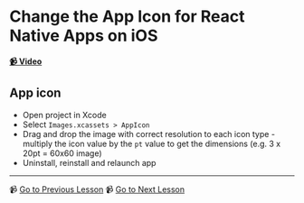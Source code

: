 # Change the App Icon for React Native Apps on iOS

**[📹 Video](https://egghead.io/lessons/react-native-change-the-app-icon-for-react-native-apps-on-ios)**

## App icon

- Open project in Xcode
- Select `Images.xcassets > AppIcon`
- Drag and drop the image with correct resolution to each icon type - multiply the icon value by the `pt` value to get the dimensions (e.g. 3 x 20pt = 60x60 image)
- Uninstall, reinstall and relaunch app

---

📹 [Go to Previous Lesson](https://egghead.io/lessons/react-native-change-the-splash-screen-for-android-apps-built-with-react-native)
📹 [Go to Next Lesson](https://egghead.io/lessons/react-native-change-the-app-icon-for-react-native-apps-on-android)
